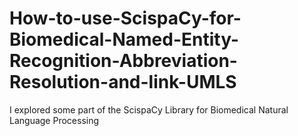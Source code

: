 # How-to-use-ScispaCy-for-Biomedical-Named-Entity-Recognition-Abbreviation-Resolution-and-link-UMLS

I explored some part of the ScispaCy Library for Biomedical Natural Language Processing 
